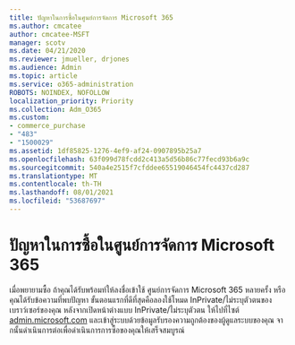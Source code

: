 ```yaml
---
title: ปัญหาในการซื้อในศูนย์การจัดการ Microsoft 365
ms.author: cmcatee
author: cmcatee-MSFT
manager: scotv
ms.date: 04/21/2020
ms.reviewer: jmueller, drjones
ms.audience: Admin
ms.topic: article
ms.service: o365-administration
ROBOTS: NOINDEX, NOFOLLOW
localization_priority: Priority
ms.collection: Adm_O365
ms.custom:
- commerce_purchase
- "483"
- "1500029"
ms.assetid: 1df85825-1276-4ef9-af24-0907895b25a7
ms.openlocfilehash: 63f099d78fcdd2c413a5d56b86c77fecd93b6a9c
ms.sourcegitcommit: 540a4e2515f7cfddee65519046454fc4437cd287
ms.translationtype: MT
ms.contentlocale: th-TH
ms.lasthandoff: 08/01/2021
ms.locfileid: "53687697"
---
```

# <a name="trouble-completing-a-purchase-in-the-microsoft-365-admin-center"></a>ปัญหาในการซื้อในศูนย์การจัดการ Microsoft 365

เมื่อพยายามซื้อ ถ้าคุณได้รับพร้อมท์ให้ลงชื่อเข้าใช้ ศูนย์การจัดการ Microsoft 365 หลายครั้ง หรือคุณได้รับข้อความที่พบปัญหา ขั้นตอนแรกที่ดีที่สุดคือลองใช้โหมด InPrivate/ไม่ระบุตัวตนของเบราว์เซอร์ของคุณ หลังจากเปิดหน้าต่างแบบ InPrivate/ไม่ระบุตัวตน ให้ไปที่ไซต์ [admin.microsoft.com](https://admin.microsoft.com) และเข้าสู่ระบบด้วยข้อมูลรับรองความถูกต้องของผู้ดูแลระบบของคุณ จากนั้นดําเนินการต่อเพื่อดําเนินการการซื้อของคุณให้เสร็จสมบูรณ์